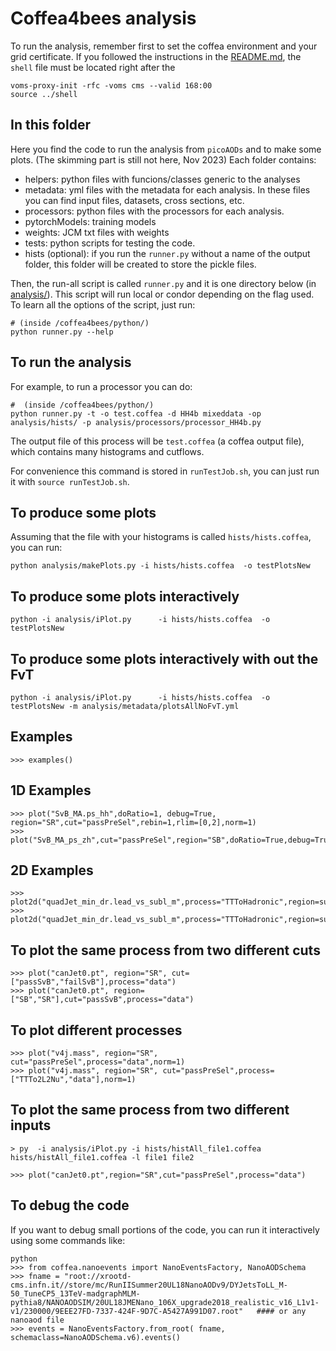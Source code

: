 # Coffea4bees analysis

To run the analysis, remember first to set the coffea environment and your grid certificate. If you followed the instructions in the [README.md](../../README.md), the `shell` file must be located right after the 
```
voms-proxy-init -rfc -voms cms --valid 168:00
source ../shell
```

## In this folder

Here you find the code to run the analysis from `picoAODs` and to make some plots. (The skimming part is still not here, Nov 2023) 
Each folder contains:
 - helpers: python files with funcions/classes generic to the analyses
 - metadata: yml files with the metadata for each analysis. In these files you can find input files, datasets, cross sections, etc. 
 - processors: python files with the processors for each analysis.
 - pytorchModels: training models
 - weights: JCM txt files with weights
 - tests: python scripts for testing the code.
 - hists (optional): if you run the `runner.py` without a name of the output folder, this folder will be created to store the pickle files.

Then, the run-all script is called `runner.py` and it is one directory below (in [analysis/](../analysis/)). This script will run local or condor depending on the flag used. To learn all the options of the script, just run:
```
# (inside /coffea4bees/python/)
python runner.py --help
```

## To run the analysis

For example, to run a processor you can do:
```
#  (inside /coffea4bees/python/)
python runner.py -t -o test.coffea -d HH4b mixeddata -op analysis/hists/ -p analysis/processors/processor_HH4b.py
```

The output file of this process will be `test.coffea` (a coffea output file), which contains many histograms and cutflows. 

For convenience this command is stored in `runTestJob.sh`, you can just run it with `source runTestJob.sh`.


## To produce some plots

Assuming that the file with your histograms is called `hists/hists.coffea`, you can run:
```
python analysis/makePlots.py -i hists/hists.coffea  -o testPlotsNew 

```

## To produce some plots interactively

```
python -i analysis/iPlot.py      -i hists/hists.coffea  -o testPlotsNew
```

## To produce some plots interactively with out the FvT

```
python -i analysis/iPlot.py      -i hists/hists.coffea  -o testPlotsNew -m analysis/metadata/plotsAllNoFvT.yml
```


## Examples

```
>>> examples()
```

## 1D Examples

```
>>> plot("SvB_MA.ps_hh",doRatio=1, debug=True, region="SR",cut="passPreSel",rebin=1,rlim=[0,2],norm=1)
>>> plot("SvB_MA_ps_zh",cut="passPreSel",region="SB",doRatio=True,debug=True,ylabel="Entries",norm=False,legend=True,rebin=5,yscale='log')
```

## 2D Examples

```
>>> plot2d("quadJet_min_dr.lead_vs_subl_m",process="TTToHadronic",region=sum,cut="passPreSel")
>>> plot2d("quadJet_min_dr.lead_vs_subl_m",process="TTToHadronic",region=sum,cut="passPreSel",full=3)
```

## To plot the same process from two different cuts

```
>>> plot("canJet0.pt", region="SR", cut=["passSvB","failSvB"],process="data")
>>> plot("canJet0.pt", region=["SB","SR"],cut="passSvB",process="data")

```

## To plot different processes 

```
>>> plot("v4j.mass", region="SR", cut="passPreSel",process="data",norm=1)
>>> plot("v4j.mass", region="SR", cut="passPreSel",process=["TTTo2L2Nu","data"],norm=1)

```


## To plot the same process from two different inputs

```
> py  -i analysis/iPlot.py -i hists/histAll_file1.coffea hists/histAll_file1.coffea -l file1 file2
```

```
>>> plot("canJet0.pt",region="SR",cut="passPreSel",process="data")
```



## To debug the code

If you want to debug small portions of the code, you can run it interactively using some commands like:
```
python
>>> from coffea.nanoevents import NanoEventsFactory, NanoAODSchema
>>> fname = "root://xrootd-cms.infn.it//store/mc/RunIISummer20UL18NanoAODv9/DYJetsToLL_M-50_TuneCP5_13TeV-madgraphMLM-pythia8/NANOAODSIM/20UL18JMENano_106X_upgrade2018_realistic_v16_L1v1-v1/230000/9EEE27FD-7337-424F-9D7C-A5427A991D07.root"   #### or any nanoaod file
>>> events = NanoEventsFactory.from_root( fname, schemaclass=NanoAODSchema.v6).events()
```


